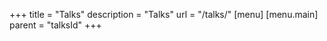 +++
title = "Talks"
description = "Talks"
url = "/talks/"
[menu]
[menu.main]
    parent = "talksId"
+++

